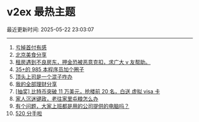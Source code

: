 # v2ex 最热主题

最近更新时间: 2025-05-22 23:03:07

--- 
1. [亏掉首付有感](https://www.v2ex.com/t/1133437) 
2. [北京美食分享](https://www.v2ex.com/t/1133416) 
3. [租房遇到不良房东，押金恐被恶意克扣，求广大 v 友帮助。](https://www.v2ex.com/t/1133419) 
4. [35+的 985 本程序员加个圈子](https://www.v2ex.com/t/1133432) 
5. [顶头上司是一个混子咋办](https://www.v2ex.com/t/1133444) 
6. [我的全部理财分享](https://www.v2ex.com/t/1133464) 
7. [[抽奖] 比特币突破 11 万美元，抢楼前 20 名，白送 虚拟 visa 卡](https://www.v2ex.com/t/1133506) 
8. [家人沉迷键政，老往家里屯粮怎么办](https://www.v2ex.com/t/1133512) 
9. [有个问题，大家上班都是用的公司提供的电脑吗？](https://www.v2ex.com/t/1133439) 
10. [520 分手啦](https://www.v2ex.com/t/1133575) 
